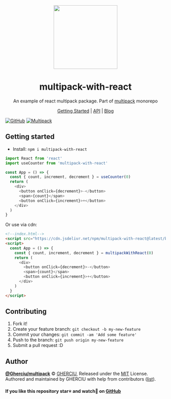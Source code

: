<div align="center">
  <a href="https://gherciu.github.io/multipack/">
  <img width="200" height="200"
    src="https://raw.githubusercontent.com/Gherciu/multipack/master/logo.png">
  </a>
  <h1>multipack-with-react</h1>
  <p>An example of react multipack package. Part of <a href="https://github.com/Gherciu/multipack">multipack</a> monorepo</p>
  <p>
    <a href="https://gherciu.github.io/multipack/docs/getting-started">Getting Started</a>
    | <a href="https://gherciu.github.io/multipack/docs/api">API</a>
    | <a href="https://gherciu.github.io/multipack/blog/">Blog</a>
  </p>
</div>

[![GitHub](https://img.shields.io/github/license/Gherciu/multipack)](https://github.com/Gherciu/multipack/blob/master/LICENSE)
[![Multipack](https://img.shields.io/badge/Generated%20from-Gherciu%2Fmultipack-green)](https://github.com/Gherciu/multipack)

## Getting started

- Install: `npm i multipack-with-react`

```js
import React from 'react'
import useCounter from 'multipack-with-react'

const App = () => {
  const { count, increment, decrement } = useCounter(0)
  return (
    <div>
      <button onClick={decrement}>-</button>
      <span>{count}</span>
      <button onClick={increment}>+</button>
    </div>
  )
}
```

Or use via cdn:

```html
<!--index.html-->
<script src="https://cdn.jsdelivr.net/npm/multipack-with-react@latest/build/index.js"></script>
<script>
  const App = () => {
    const { count, increment, decrement } = multipackWithReact(0)
    return (
      <div>
        <button onClick={decrement}>-</button>
        <span>{count}</span>
        <button onClick={increment}>+</button>
      </div>
    )
  }
</script>
```

## Contributing

1. Fork it!
2. Create your feature branch: `git checkout -b my-new-feature`
3. Commit your changes: `git commit -am 'Add some feature'`
4. Push to the branch: `git push origin my-new-feature`
5. Submit a pull request :D

## Author

**[@Gherciu/multipack](https://github.com/Gherciu/multipack)** © [GHERCIU](https://github.com/Gherciu), Released under the [MIT](https://github.com/Gherciu/multipack/blob/master/LICENSE) License.<br>
Authored and maintained by GHERCIU with help from contributors ([list](https://github.com/Gherciu/multipack/contributors)).

#### If you like this repository star⭐ and watch👀 on [GitHub](https://github.com/Gherciu/multipack)
